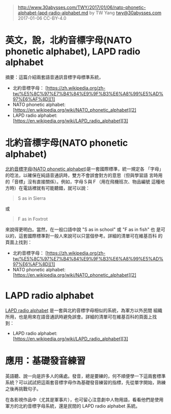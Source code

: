 ﻿> http://www.30abysses.com/TWY/2017/01/06/nato-phonetic-alphabet-lapd-radio-alphabet.md
> by TW Yang <twy@30abysses.com> 2017-01-06 CC-BY-4.0

# 英文，說，北約音標字母(NATO phonetic alphabet), LAPD radio alphabet

摘要：這篇介紹兩套語音通訊音標字母標準系統，

* 北約音標字母： [https://zh.wikipedia.org/zh-tw/%E5%8C%97%E7%B4%84%E9%9F%B3%E6%A8%99%E5%AD%97%E6%AF%8D][1]
* NATO phonetic alphabet: [https://en.wikipedia.org/wiki/NATO_phonetic_alphabet][2]
* LAPD radio alphabet: [https://en.wikipedia.org/wiki/LAPD_radio_alphabet][3]



# 北約音標字母(NATO phonetic alphabet)

[北約音標字母][1]([NATO phonetic alphabet][2])是一套國際標準，統一規定各
「字母」的唸法，以確保在純語音通訊時，雙方不會誤會對方的意思（但與學習語
言時用的「音標」沒有直接關係）。例如，字母Ｓ與Ｆ（用在飛機班次、物品編號
這種地方時）在電話裡就有可能聽錯，就可以說：

> S as in Sierra

或

> F as in Foxtrot

來說得更明白。當然，在一般口語中說 "S as in school" 或 "F as in fish" 也
是可以的，這套國際標準對一般人來說可以只當個參考。詳細的清單可在維基百科
的頁面上找到：

* 北約音標字母： [https://zh.wikipedia.org/zh-tw/%E5%8C%97%E7%B4%84%E9%9F%B3%E6%A8%99%E5%AD%97%E6%AF%8D][1]
* NATO phonetic alphabet: [https://en.wikipedia.org/wiki/NATO_phonetic_alphabet][2]

[1]: https://zh.wikipedia.org/zh-tw/%E5%8C%97%E7%B4%84%E9%9F%B3%E6%A8%99%E5%AD%97%E6%AF%8D
[2]: https://en.wikipedia.org/wiki/NATO_phonetic_alphabet



# LAPD radio alphabet

[LAPD radio alphabet][3]  是一套與北約音標字母相似的系統，為軍方以外民間
組織所用，也是用來在語音通訊時避免誤會。詳細的清單可在維基百科的頁面上找
到：

* LAPD radio alphabet: [https://en.wikipedia.org/wiki/LAPD_radio_alphabet][3]

[3]: https://en.wikipedia.org/wiki/LAPD_radio_alphabet



# 應用：基礎發音練習

英語聽、說一向是許多人的痛處。發音，總是要練的，何不順便學一下這兩套標準
系統？可以試試把這兩套音標字母作為基礎發音練習的指標，先從單字開始，熟練
之後再挑戰句子。

在各影視作品中（尤其是軍事片），也可留心注意劇中人物用語，看看他們是使用
軍方的北約音標字母系統，還是民間的 LAPD radio alphabet  系統。
